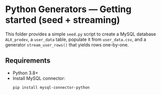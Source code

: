 # Python Generators — Getting started (seed + streaming)

This folder provides a simple `seed.py` script to create a MySQL database `ALX_prodev`, a `user_data` table,
populate it from `user_data.csv`, and a generator `stream_user_rows()` that yields rows one-by-one.

## Requirements

- Python 3.8+
- Install MySQL connector:
  ```bash
  pip install mysql-connector-python
